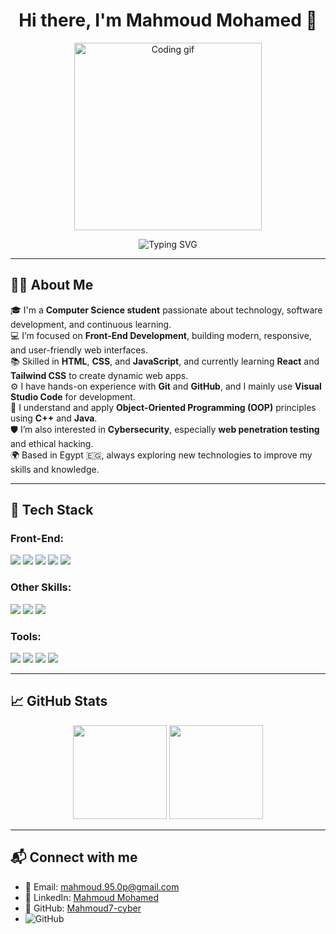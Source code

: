 <h1 align="center">Hi there, I'm Mahmoud Mohamed 👋</h1>

<p align="center">
  <img src="https://media.giphy.com/media/qgQUggAC3Pfv687qPC/giphy.gif" width="300" alt="Coding gif"/>
</p>

<p align="center">
  <img src="https://readme-typing-svg.herokuapp.com?font=Fira+Code&size=24&color=61DAFB&center=true&vCenter=true&width=500&lines=Hi,+I'm+Mahmoud!;Computer+Science+Student;Front-End+Developer;Cybersecurity+Enthusiast;OOP+Programmer!" alt="Typing SVG" />
</p>

---

## 🧑‍💻 About Me

🎓 I'm a **Computer Science student** passionate about technology, software development, and continuous learning.  
💻 I’m focused on **Front-End Development**, building modern, responsive, and user-friendly web interfaces.  
📚 Skilled in **HTML**, **CSS**, and **JavaScript**, and currently learning **React** and **Tailwind CSS** to create dynamic web apps.  
⚙️ I have hands-on experience with **Git** and **GitHub**, and I mainly use **Visual Studio Code** for development.  
🧠 I understand and apply **Object-Oriented Programming (OOP)** principles using **C++** and **Java**.  
🛡️ I’m also interested in **Cybersecurity**, especially **web penetration testing** and ethical hacking.  
🌍 Based in Egypt 🇪🇬, always exploring new technologies to improve my skills and knowledge.

---

## 🚀 Tech Stack

### Front-End:
<p>
  <img src="https://img.shields.io/badge/HTML5-E34F26?logo=html5&logoColor=white" />
  <img src="https://img.shields.io/badge/CSS3-1572B6?logo=css3&logoColor=white" />
  <img src="https://img.shields.io/badge/JavaScript-F7DF1E?logo=javascript&logoColor=black" />
  <img src="https://img.shields.io/badge/React-61DAFB?logo=react&logoColor=black" />
  <img src="https://img.shields.io/badge/TailwindCSS-06B6D4?logo=tailwindcss&logoColor=white" />
</p>

### Other Skills:
<p>
  <img src="https://img.shields.io/badge/C++-00599C?logo=cplusplus&logoColor=white" />
  <img src="https://img.shields.io/badge/Java-007396?logo=java&logoColor=white" />
  <img src="https://img.shields.io/badge/OOP-Programming-blueviolet?logo=code&logoColor=white" />
</p>

### Tools:
<p>
  <img src="https://img.shields.io/badge/VSCode-007ACC?logo=visual-studio-code&logoColor=white" />
  <img src="https://img.shields.io/badge/Git-F05032?logo=git&logoColor=white" />
  <img src="https://img.shields.io/badge/GitHub-181717?logo=github&logoColor=white" />
  <img src="https://img.shields.io/badge/ChatGPT-00A67E?logo=openai&logoColor=white" />
</p>

---

## 📈 GitHub Stats

<p align="center">
  <img src="https://github-readme-stats.vercel.app/api?username=Mahmoud7-cyber&show_icons=true&theme=react" height="150"/>
  <img src="https://github-readme-stats.vercel.app/api/top-langs/?username=Mahmoud7-cyber&layout=compact&theme=react" height="150"/>
</p>

---

## 📬 Connect with me

- 📧 Email: [mahmoud.95.0p@gmail.com](mailto:mahmoud.95.0p@gmail.com)  
- 💼 LinkedIn: [Mahmoud Mohamed](https://www.linkedin.com/in/mahmoud-mohamed-542885324/)  
- 🐙 GitHub: [Mahmoud7-cyber](https://github.com/Mahmoud7-cyber)  
- ![GitHub]()


